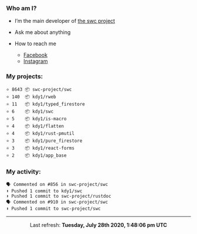 ### Who am I?

- I’m the main developer of [the swc project](https://github.com/swc-project/swc)

- Ask me about anything

- How to reach me
  - [Facebook](https://www.facebook.com/profile.php?id=100024888122318)
  - [Instagram](https://www.instagram.com/kdy1123/)

### My projects:

```
⭐️ 8643 📦 swc-project/swc
⭐️ 140  📦 kdy1/rweb
⭐️ 11   📦 kdy1/typed_firestore
⭐️ 6    📦 kdy1/swc
⭐️ 5    📦 kdy1/is-macro
⭐️ 4    📦 kdy1/flatten
⭐️ 4    📦 kdy1/rust-pmutil
⭐️ 3    📦 kdy1/pure_firestore
⭐️ 3    📦 kdy1/react-forms
⭐️ 2    📦 kdy1/app_base
```

### My activity:

```
🗣 Commented on #856 in swc-project/swc
⬆️ Pushed 1 commit to kdy1/swc
⬆️ Pushed 1 commit to swc-project/rustdoc
🗣 Commented on #910 in swc-project/swc
⬆️ Pushed 1 commit to swc-project/swc
```

------------
<p align="center">Last refresh: <b>Tuesday, July 28th 2020, 1:48:06 pm UTC</b></p>